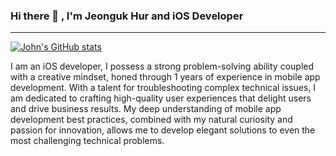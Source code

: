 ### Hi there 👋 , I'm Jeonguk Hur and iOS Developer



***
[![John's GitHub stats](https://github-readme-stats.vercel.app/api?username=johnjeongukhur&show_icons=true&theme=cobalt)](https://github.com/johnjeongukhur/github-readme-stats)

I am an iOS developer, I possess a strong problem-solving ability coupled with a creative mindset, honed through 1 years of experience in mobile app development. With a talent for troubleshooting complex technical issues, I am dedicated to crafting high-quality user experiences that delight users and drive business results. My deep understanding of mobile app development best practices, combined with my natural curiosity and passion for innovation, allows me to develop elegant solutions to even the most challenging technical problems.
